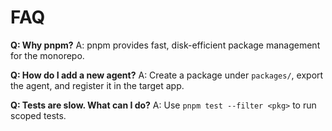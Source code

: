 # FAQ

**Q: Why pnpm?**
A: pnpm provides fast, disk-efficient package management for the monorepo.

**Q: How do I add a new agent?**
A: Create a package under `packages/`, export the agent, and register it in the target app.

**Q: Tests are slow. What can I do?**
A: Use `pnpm test --filter <pkg>` to run scoped tests.
